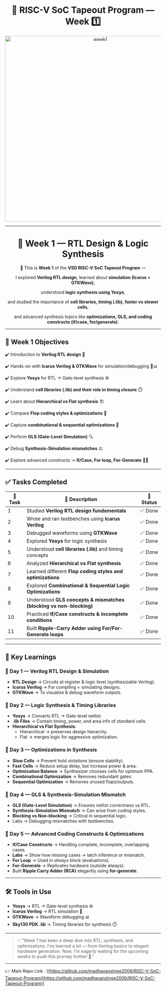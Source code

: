 <h1 align="center">🔳 RISC-V SoC Tapeout Program — Week 1️⃣</h1>

<p align="center">
<img  alt="wwek1" src="https://github.com/user-attachments/assets/cb677106-251e-46a9-81f6-9c2e6d0f99c0" width="600" />
</p>


---

<div align="center">

# 🚀 Week 1 — RTL Design & Logic Synthesis

🌟 This is **Week 1** of the **VSD RISC-V SoC Tapeout Program** —

I explored **Verilog RTL design**, learned about **simulation (Icarus + GTKWave)**,

understood **logic synthesis using Yosys**,

and studied the importance of **cell libraries, timing (.lib), faster vs slower cells**,

and advanced synthesis topics like **optimizations, GLS, and coding constructs (if/case, for/generate)**.

</div>

---

## 🎯 Week 1 Objectives

✔️ Introduction to **Verilog RTL design** 📝

✔️ Hands-on with **Icarus Verilog & GTKWave** for simulation/debugging 📐📊

✔️ Explore **Yosys** for RTL → Gate-level synthesis ⚙️

✔️ Understand **cell libraries (.lib) and their role in timing closure** ⏱️

✔️ Learn about **Hierarchical vs Flat synthesis** 🏗️

✔️ Compare **Flop coding styles & optimizations** 🔄

✔️ Capture **combinational & sequential optimizations** 🧩

✔️ Perform **GLS (Gate-Level Simulation)** 🔍

✔️ Debug **Synthesis-Simulation mismatches** ⚖️

✔️ Explore advanced constructs → **If/Case, For loop, For-Generate** 🧑‍💻

---

## ✅ Tasks Completed

| 📝 Task | 📌 Description | 🎯 Status |
| --- | --- | --- |
| 1 | Studied **Verilog RTL design fundamentals** | ✅ Done |
| 2 | Wrote and ran testbenches using **Icarus Verilog** | ✅ Done |
| 3 | Debugged waveforms using **GTKWave** | ✅ Done |
| 4 | Explored **Yosys** for logic synthesis | ✅ Done |
| 5 | Understood **cell libraries (.lib)** and timing concepts | ✅ Done |
| 6 | Analyzed **Hierarchical vs Flat synthesis** | ✅ Done |
| 7 | Learned different **Flop coding styles and optimizations** | ✅ Done |
| 8 | Explored **Combinational & Sequential Logic Optimizations** | ✅ Done |
| 9 | Understood **GLS concepts & mismatches (blocking vs non-blocking)** | ✅ Done |
| 10 | Practiced **If/Case constructs & incomplete conditions** | ✅ Done |
| 11 | Built **Ripple-Carry Adder using For/For-Generate loops** | ✅ Done |

---

## 📒 Key Learnings

### 📌 Day 1 — Verilog RTL Design & Simulation

- **RTL Design** → Circuits at register & logic level (synthesizable Verilog).
- **Icarus Verilog** → For compiling + simulating designs.
- **GTKWave** → To visualize & debug waveform outputs.

### 📌 Day 2 — Logic Synthesis & Timing Libraries

- **Yosys** → Converts RTL → Gate-level netlist.
- **.lib Files** → Contain timing, power, and area info of standard cells.
- **Hierarchical vs Flat Synthesis**:
    - Hierarchical → preserves design hierarchy.
    - Flat → merges logic for aggressive optimization.

### 📌 Day 3 — Optimizations in Synthesis

- **Slow Cells** → Prevent hold violations (ensure stability).
- **Fast Cells** → Reduce setup delay, but increase power & area.
- **Optimization Balance** → Synthesizer chooses cells for optimum PPA.
- **Combinational Optimization** → Removes redundant gates.
- **Sequential Optimization** → Removes unused flops/outputs.

### 📌 Day 4 — GLS & Synthesis-Simulation Mismatch

- **GLS (Gate-Level Simulation)** → Ensures netlist correctness vs RTL.
- **Synthesis-Simulation Mismatch** → Can arise from coding styles.
- **Blocking vs Non-blocking** → Critical in sequential logic.
- Labs → Debugging mismatches with testbenches.

### 📌 Day 5 — Advanced Coding Constructs & Optimizations

- **If/Case Constructs** → Handling complete, incomplete, overlapping cases.
- **Labs** → Show how missing cases → latch inference or mismatch.
- **For Loop** → Used in *always* block (evaluations).
- **For-Generate** → Replicates hardware (outside always).
- Built **Ripple Carry Adder (RCA)** elegantly using **for-generate**.

---

## 🛠️ Tools in Use

- **Yosys** → RTL → Gate-level synthesis ⚙️
- **Icarus Verilog** → RTL simulation 📐
- **GTKWave** → Waveform debugging 📊
- **Sky130 PDK .lib** → Timing libraries for synthesis ⏱️

---

> 💡 "Week 1 has been a deep dive into RTL, synthesis, and optimizations.
I’ve learned a lot — from Verilog basics to elegant hardware generation.
Now, I’m eagerly waiting for the upcoming weeks to push this journey further 🚀."
>
--- 
👉 Main Repo Link : [[https://github.com/madhavanshree2006/RISC-V-SoC-Tapeout-Program](https://github.com/madhavanshree2006/RISC-V-SoC-Tapeout-Program)]
